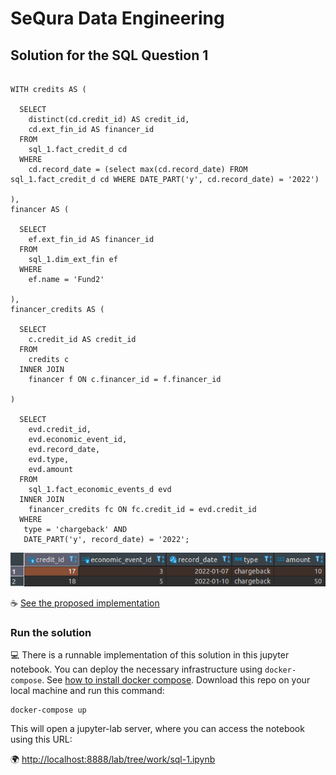 
# SeQura Data Engineering

## Solution  for the SQL Question 1

```

WITH credits AS (

  SELECT 
    distinct(cd.credit_id) AS credit_id,
    cd.ext_fin_id AS financer_id
  FROM
    sql_1.fact_credit_d cd
  WHERE
    cd.record_date = (select max(cd.record_date) FROM sql_1.fact_credit_d cd WHERE DATE_PART('y', cd.record_date) = '2022')

),
financer AS (

  SELECT
    ef.ext_fin_id AS financer_id  
  FROM
    sql_1.dim_ext_fin ef
  WHERE
    ef.name = 'Fund2'

), 
financer_credits AS (

  SELECT 
    c.credit_id AS credit_id
  FROM
    credits c
  INNER JOIN 
    financer f ON c.financer_id = f.financer_id

)

  SELECT 
    evd.credit_id,
    evd.economic_event_id,
    evd.record_date,
    evd.type,
    evd.amount
  FROM
    sql_1.fact_economic_events_d evd
  INNER JOIN
    financer_credits fc ON fc.credit_id = evd.credit_id
  WHERE 
   type = 'chargeback' AND
   DATE_PART('y', record_date) = '2022';

```

![solution output](imgs/solutions_sql_1.png)

:coffee: [See the proposed implementation](work/sql-1.ipynb)

### Run the solution

:computer: There is a runnable implementation of this solution in this jupyter notebook. You can deploy the necessary infrastructure using `docker-compose`. See [how to install docker compose](https://docs.docker.com/compose/install/). Download this repo on your local machine and run this command:

```
docker-compose up
```

This will open a jupyter-lab server, where you can access the notebook using this URL:

:earth_africa: [http://localhost:8888/lab/tree/work/sql-1.ipynb](http://localhost:8888/lab/tree/work/sql-1.ipynb)
